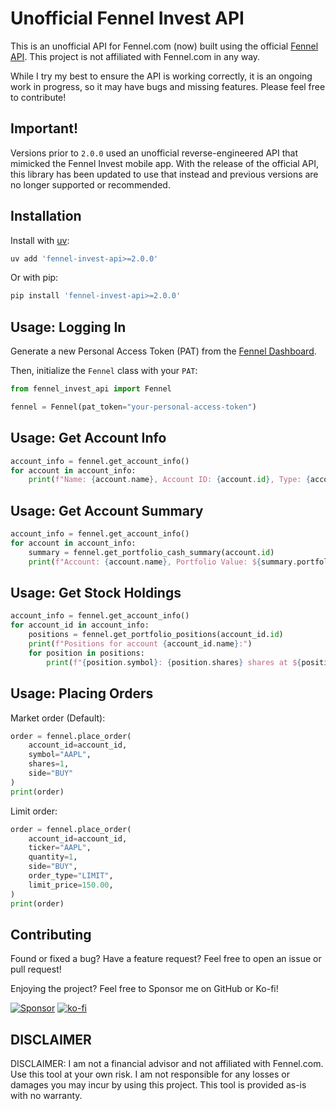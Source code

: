 # Unofficial Fennel Invest API

This is an unofficial API for Fennel.com (now) built using the official [Fennel API](https://api.fennel.com/docs#tag/Welcome). This project is not affiliated with Fennel.com in any way.

While I try my best to ensure the API is working correctly, it is an ongoing work in progress, so it may have bugs and missing features. Please feel free to contribute!

## Important!
Versions prior to `2.0.0` used an unofficial reverse-engineered API that mimicked the Fennel Invest mobile app. With the release of the official API, this library has been updated to use that instead and previous versions are no longer supported or recommended.

## Installation
Install with [uv](https://github.com/astral-sh/uv):

```bash
uv add 'fennel-invest-api>=2.0.0'
```

Or with pip:
```bash
pip install 'fennel-invest-api>=2.0.0'
```

## Usage: Logging In
Generate a new Personal Access Token (PAT) from the [Fennel Dashboard](https://dash.fennel.com/).

Then, initialize the `Fennel` class with your `PAT`:
```python
from fennel_invest_api import Fennel

fennel = Fennel(pat_token="your-personal-access-token")
```

## Usage: Get Account Info
```python
account_info = fennel.get_account_info()
for account in account_info:
    print(f"Name: {account.name}, Account ID: {account.id}, Type: {account.account_type}")
```

## Usage: Get Account Summary
```python
account_info = fennel.get_account_info()
for account in account_info:
    summary = fennel.get_portfolio_cash_summary(account.id)
    print(f"Account: {account.name}, Portfolio Value: ${summary.portfolio_value:.2f}, Buying Power: ${summary.buying_power:.2f}, Cash: ${summary.cash_available:.2f}")
```

## Usage: Get Stock Holdings
```python
account_info = fennel.get_account_info()
for account_id in account_info:
    positions = fennel.get_portfolio_positions(account_id.id)
    print(f"Positions for account {account_id.name}:")
    for position in positions:
        print(f"{position.symbol}: {position.shares} shares at ${position.value:.2f}")
```

## Usage: Placing Orders
Market order (Default):
```python
order = fennel.place_order(
    account_id=account_id,
    symbol="AAPL",
    shares=1,
    side="BUY"
)
print(order)
```

Limit order:
```python
order = fennel.place_order(
    account_id=account_id,
    ticker="AAPL",
    quantity=1,
    side="BUY",
    order_type="LIMIT",
    limit_price=150.00,
)
print(order)
```

## Contributing
Found or fixed a bug? Have a feature request? Feel free to open an issue or pull request!

Enjoying the project? Feel free to Sponsor me on GitHub or Ko-fi!

[![Sponsor](https://img.shields.io/badge/sponsor-30363D?style=for-the-badge&logo=GitHub-Sponsors&logoColor=#white)](https://github.com/sponsors/NelsonDane)
[![ko-fi](https://img.shields.io/badge/Ko--fi-F16061?style=for-the-badge&logo=ko-fi&logoColor=white
)](https://ko-fi.com/X8X6LFCI0)

## DISCLAIMER
DISCLAIMER: I am not a financial advisor and not affiliated with Fennel.com. Use this tool at your own risk. I am not responsible for any losses or damages you may incur by using this project. This tool is provided as-is with no warranty.
